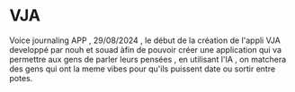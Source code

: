 # VJA

Voice journaling APP , 29/08/2024 , le début de la création de l'appli VJA developpé par nouh et souad àfin de pouvoir créer une application qui va permettre aux gens de parler leurs pensées , en utilisant l'IA , on matchera des gens qui ont la meme vibes pour qu'ils puissent date ou sortir entre potes.

